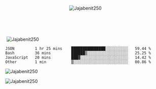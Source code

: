 
<br>

<p align="center"> <img src="https://komarev.com/ghpvc/?username=Jajabenit250&label=Profile%20views&color=0e75b6&style=flat" alt="Jajabenit250" /> </p>
<br>
<br>
<br>
<p>&nbsp;<img align="center" src="https://github-readme-stats.vercel.app/api?username=Jajabenit250&show_icons=true&locale=en&cache_seconds=86400&theme=dark" alt="Jajabenit250" /></p>

<!--START_SECTION:waka-->

```text
JSON         1 hr 25 mins    ███████████████░░░░░░░░░░   59.44 %
Bash         36 mins         ██████▒░░░░░░░░░░░░░░░░░░   25.25 %
JavaScript   20 mins         ███▓░░░░░░░░░░░░░░░░░░░░░   14.42 %
Other        1 min           ▒░░░░░░░░░░░░░░░░░░░░░░░░   00.86 %
```

<!--END_SECTION:waka-->


<p><img align="center" src="https://github-readme-streak-stats.herokuapp.com/?user=Jajabenit250&cache_seconds=86400&theme=dark" alt="Jajabenit250" /></p>

<p><img align="center" src="https://github-readme-stats.vercel.app/api/top-langs/?username=Jajabenit250&layout=compact&cache_seconds=86400&theme=dark" alt="Jajabenit250" /></p>

<!--<p><iframe width="600" height="600" src="https://ionicabizau.github.io/github-profile-languages/api.html?jajabenit250" frameborder="0"></iframe></p>-->

